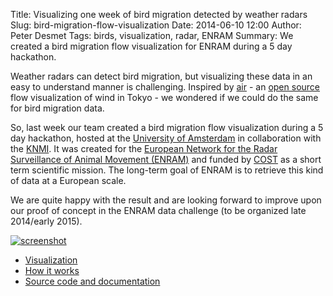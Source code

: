 Title: Visualizing one week of bird migration detected by weather radars
Slug: bird-migration-flow-visualization
Date: 2014-06-10 12:00
Author: Peter Desmet
Tags: birds, visualization, radar, ENRAM
Summary: We created a bird migration flow visualization for ENRAM during a 5 day hackathon.

Weather radars can detect bird migration, but visualizing these data in an easy to understand manner is challenging. Inspired by [air](http://air.nullschool.net) - an [open source](https://github.com/cambecc/air) flow visualization of wind in Tokyo - we wondered if we could do the same for bird migration data.

So, last week our team created a bird migration flow visualization during a 5 day hackathon, hosted at the [University of Amsterdam](http://ibed.uva.nl/research/research-groups/research-groups/research-groups/content/folder/computational-geo-ecology/computational-geo-ecology.html) in collaboration with the [KNMI](http://www.knmi.nl/). It was created for the [European Network for the Radar Surveillance of Animal Movement (ENRAM)](http://enram.eu) and funded by [COST](http://cost.eu/) as a short term scientific mission. The long-term goal of ENRAM is to retrieve this kind of data at a European scale.

We are quite happy with the result and are looking forward to improve upon our proof of concept in the ENRAM data challenge (to be organized late 2014/early 2015).

[![screenshot]({filename}/images/bird-migration-flow-visualization.png)](http://enram.github.io/bird-migration-flow-visualization/viz/)

* [Visualization](http://enram.github.io/bird-migration-flow-visualization/viz/)
* [How it works](https://github.com/enram/bird-migration-flow-visualization#how-it-works)
* [Source code and documentation](https://github.com/enram/bird-migration-flow-visualization)

